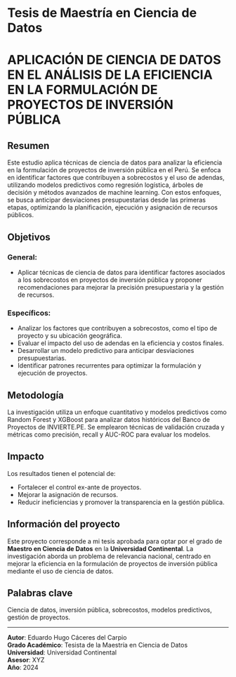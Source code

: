 # Tesis de Maestría en Ciencia de Datos
# APLICACIÓN DE CIENCIA DE DATOS EN EL ANÁLISIS DE LA EFICIENCIA EN LA FORMULACIÓN DE PROYECTOS DE INVERSIÓN PÚBLICA

## Resumen
Este estudio aplica técnicas de ciencia de datos para analizar la eficiencia en la formulación de proyectos de inversión pública en el Perú. Se enfoca en identificar factores que contribuyen a sobrecostos y el uso de adendas, utilizando modelos predictivos como regresión logística, árboles de decisión y métodos avanzados de machine learning. Con estos enfoques, se busca anticipar desviaciones presupuestarias desde las primeras etapas, optimizando la planificación, ejecución y asignación de recursos públicos.

## Objetivos
### General:
- Aplicar técnicas de ciencia de datos para identificar factores asociados a los sobrecostos en proyectos de inversión pública y proponer recomendaciones para mejorar la precisión presupuestaria y la gestión de recursos.

### Específicos:
- Analizar los factores que contribuyen a sobrecostos, como el tipo de proyecto y su ubicación geográfica.
- Evaluar el impacto del uso de adendas en la eficiencia y costos finales.
- Desarrollar un modelo predictivo para anticipar desviaciones presupuestarias.
- Identificar patrones recurrentes para optimizar la formulación y ejecución de proyectos.

## Metodología
La investigación utiliza un enfoque cuantitativo y modelos predictivos como Random Forest y XGBoost para analizar datos históricos del Banco de Proyectos de INVIERTE.PE. Se emplearon técnicas de validación cruzada y métricas como precisión, recall y AUC-ROC para evaluar los modelos.

## Impacto
Los resultados tienen el potencial de:
- Fortalecer el control ex-ante de proyectos.
- Mejorar la asignación de recursos.
- Reducir ineficiencias y promover la transparencia en la gestión pública.

## Información del proyecto
Este proyecto corresponde a mi tesis aprobada para optar por el grado de **Maestro en Ciencia de Datos** en la **Universidad Continental**. La investigación aborda un problema de relevancia nacional, centrado en mejorar la eficiencia en la formulación de proyectos de inversión pública mediante el uso de ciencia de datos.

## Palabras clave
Ciencia de datos, inversión pública, sobrecostos, modelos predictivos, gestión de proyectos.

---

**Autor**: Eduardo Hugo Cáceres del Carpio  
**Grado Académico**: Tesista de la Maestría en Ciencia de Datos  
**Universidad**: Universidad Continental  
**Asesor**: XYZ  
**Año**: 2024
